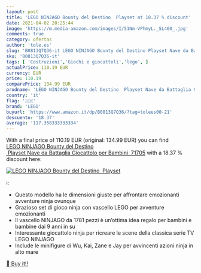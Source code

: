 ```yaml
---
layout: post
title: 'LEGO NINJAGO Bounty del Destino  Playset at 18.37 % discount'
date: 2021-04-02 20:25:44
image: 'https://m.media-amazon.com/images/I/51Nm-VPhmyL._SL400_.jpg'
comments: true
category: ofertas
author: 'tole.es'
slug: 'B0813Q7Q36-it LEGO NINJAGO Bounty del Destino Playset Nave da Battaglia...'
sku: 'B0813Q7Q36-it'
tags: [ 'Costruzioni','Giochi e giocattoli','lego', ]
actualPrice: 110.19 EUR
currency: EUR
price: 110.19
comparePrice: 134.99 EUR
prodname: 'LEGO NINJAGO Bounty del Destino  Playset Nave da Battaglia Giocattolo per Bambini  71705'
country: 'it'
flag: '🇮🇹'
brand: 'LEGO'
buyurl: 'https://www.amazon.it/dp/B0813Q7Q36/?tag=tolees00-21'
descuento: '18.37'
average: '117.358333333334'
---
```


With a final price of 110.19 EUR (original: 134.99 EUR) you can find [LEGO NINJAGO Bounty del Destino  Playset Nave da Battaglia Giocattolo per Bambini  71705](https://www.amazon.it/dp/B0813Q7Q36/?tag=tolees00-21) with a  18.37 % discount here:

[![LEGO NINJAGO Bounty del Destino  Playset](https://m.media-amazon.com/images/I/51Nm-VPhmyL._SL400_.jpg)](https://www.amazon.it/dp/B0813Q7Q36/?tag=tolees00-21)

ℹ️:

- Questo modello ha le dimensioni giuste per affrontare emozionanti avventure ninja ovunque
- Grazioso set di gioco ninja con vascello LEGO per avventure emozionanti
- Il vascello NINJAGO da 1781 pezzi è un’ottima idea regalo per bambini e bambine dai 9 anni in su
- Interessante giocattolo ninja per ricreare le scene della classica serie TV LEGO NINJAGO
- Include le minifigure di Wu, Kai, Zane e Jay per avvincenti azioni ninja in alto mare

[🛒 Buy it!!](https://www.amazon.it/dp/B0813Q7Q36/?tag=tolees00-21)
